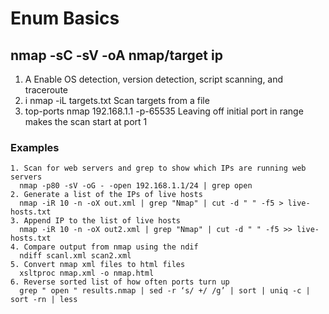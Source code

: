 # Enum Basics

## nmap -sC -sV -oA nmap/target ip
  1. A           Enable OS detection, version detection, script scanning, and traceroute
  2. i           nmap -iL targets.txt	Scan targets from a file
  3. top-ports   nmap 192.168.1.1 -p-65535	Leaving off initial port in range makes the scan start at port 1
  
  ### Examples
  
    1. Scan for web servers and grep to show which IPs are running web servers
      nmap -p80 -sV -oG - -open 192.168.1.1/24 | grep open
    2. Generate a list of the IPs of live hosts
      nmap -iR 10 -n -oX out.xml | grep "Nmap" | cut -d " " -f5 > live-hosts.txt	
    3. Append IP to the list of live hosts
      nmap -iR 10 -n -oX out2.xml | grep "Nmap" | cut -d " " -f5 >> live-hosts.txt	
    4. Compare output from nmap using the ndif
      ndiff scanl.xml scan2.xml
    5. Convert nmap xml files to html files
      xsltproc nmap.xml -o nmap.html	
    6. Reverse sorted list of how often ports turn up
      grep " open " results.nmap | sed -r ‘s/ +/ /g’ | sort | uniq -c | sort -rn | less

